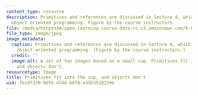 ```yaml
---
content_type: resource
description: Primitives and references are discussed in lecture 4, which introduces
  object oriented programming. Figure by the course instructors.
file: /media/https%3A/open-learning-course-data-rc.s3.amazonaws.com/6-092-introduction-to-programming-in-java-january-iap-2010/fecdf32086554546b8f8e3563528239e_6-092iap10.jpg
file_type: image/jpeg
image_metadata:
  caption: Primitives and references are discussed in lecture 4, which introduces
    object oriented programming. (Figure by the course instructors.)
  credit: ''
  image-alt: A set of two images based on a small cup. Primitives fit into the cup,
    and objects don't.
resourcetype: Image
title: Primitives fit into the cup, and objects don't
uid: fecdf320-8655-4546-b8f8-e3563528239e
---
```

